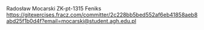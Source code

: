 Radosław Mocarski
ZK-pt-1315
Feniks
https://gitexercises.fracz.com/committer/2c228bb5bed552af6eb41858aeb8abd25f1b0d4f?email=mocarski@student.agh.edu.pl
